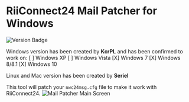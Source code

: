 # RiiConnect24 Mail Patcher for Windows
![Version Badge](https://img.shields.io/github/release/KcrPL/RiiConnect24-Mail-Patcher-Windows.svg?style=flat-square)

Windows version has been created by <b>KcrPL</b> and has been confirmed to work on:
[ ] Windows XP
[ ] Windows Vista
[X] Windows 7
[X] Windows 8/8.1
[X] Windows 10

Linux and Mac version has been created by <b>Seriel</b>

This tool will patch your `nwc24msg.cfg` file to make it work with RiiConnect24.
![Mail Patcher Main Screen](https://kcrpl.github.io/images/MailPatcherBanner.png)
